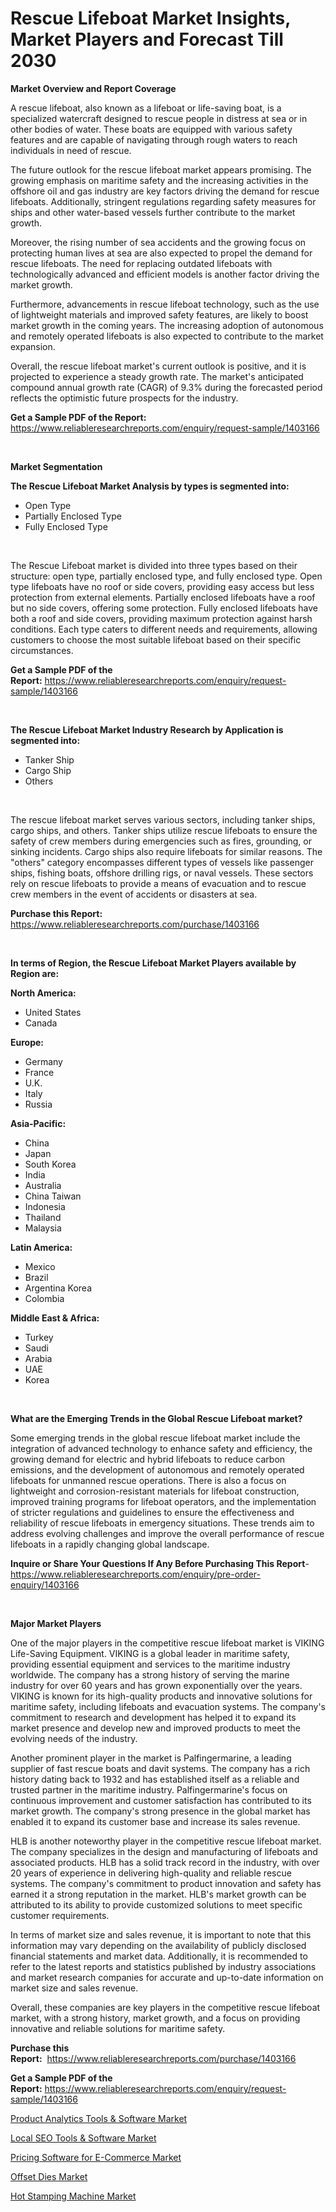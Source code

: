 <p><h1>Rescue Lifeboat Market Insights, Market Players and Forecast Till 2030</h1></p><p><strong>Market Overview and Report Coverage</strong></p>
<p><p>A rescue lifeboat, also known as a lifeboat or life-saving boat, is a specialized watercraft designed to rescue people in distress at sea or in other bodies of water. These boats are equipped with various safety features and are capable of navigating through rough waters to reach individuals in need of rescue.</p><p>The future outlook for the rescue lifeboat market appears promising. The growing emphasis on maritime safety and the increasing activities in the offshore oil and gas industry are key factors driving the demand for rescue lifeboats. Additionally, stringent regulations regarding safety measures for ships and other water-based vessels further contribute to the market growth.</p><p>Moreover, the rising number of sea accidents and the growing focus on protecting human lives at sea are also expected to propel the demand for rescue lifeboats. The need for replacing outdated lifeboats with technologically advanced and efficient models is another factor driving the market growth.</p><p>Furthermore, advancements in rescue lifeboat technology, such as the use of lightweight materials and improved safety features, are likely to boost market growth in the coming years. The increasing adoption of autonomous and remotely operated lifeboats is also expected to contribute to the market expansion.</p><p>Overall, the rescue lifeboat market's current outlook is positive, and it is projected to experience a steady growth rate. The market's anticipated compound annual growth rate (CAGR) of 9.3% during the forecasted period reflects the optimistic future prospects for the industry.</p></p>
<p><strong>Get a Sample PDF of the Report:</strong> <a href="https://www.reliableresearchreports.com/enquiry/request-sample/1403166">https://www.reliableresearchreports.com/enquiry/request-sample/1403166</a></p>
<p>&nbsp;</p>
<p><strong>Market Segmentation</strong></p>
<p><strong>The Rescue Lifeboat Market Analysis by types is segmented into:</strong></p>
<p><ul><li>Open Type</li><li>Partially Enclosed Type</li><li>Fully Enclosed Type</li></ul></p>
<p>&nbsp;</p>
<p><p>The Rescue Lifeboat market is divided into three types based on their structure: open type, partially enclosed type, and fully enclosed type. Open type lifeboats have no roof or side covers, providing easy access but less protection from external elements. Partially enclosed lifeboats have a roof but no side covers, offering some protection. Fully enclosed lifeboats have both a roof and side covers, providing maximum protection against harsh conditions. Each type caters to different needs and requirements, allowing customers to choose the most suitable lifeboat based on their specific circumstances.</p></p>
<p><strong>Get a Sample PDF of the Report:</strong>&nbsp;<a href="https://www.reliableresearchreports.com/enquiry/request-sample/1403166">https://www.reliableresearchreports.com/enquiry/request-sample/1403166</a></p>
<p>&nbsp;</p>
<p><strong>The Rescue Lifeboat Market Industry Research by Application is segmented into:</strong></p>
<p><ul><li>Tanker Ship</li><li>Cargo Ship</li><li>Others</li></ul></p>
<p>&nbsp;</p>
<p><p>The rescue lifeboat market serves various sectors, including tanker ships, cargo ships, and others. Tanker ships utilize rescue lifeboats to ensure the safety of crew members during emergencies such as fires, grounding, or sinking incidents. Cargo ships also require lifeboats for similar reasons. The "others" category encompasses different types of vessels like passenger ships, fishing boats, offshore drilling rigs, or naval vessels. These sectors rely on rescue lifeboats to provide a means of evacuation and to rescue crew members in the event of accidents or disasters at sea.</p></p>
<p><strong>Purchase this Report:</strong>&nbsp; <a href="https://www.reliableresearchreports.com/purchase/1403166">https://www.reliableresearchreports.com/purchase/1403166</a></p>
<p>&nbsp;</p>
<p><strong>In terms of Region, the Rescue Lifeboat Market Players available by Region are:</strong></p>
<p>
    <p> <strong> North America: </strong>
        <ul>
            <li>United States</li>
            <li>Canada</li>
        </ul>
        </p> 
    <p> <strong> Europe: </strong>
        <ul>
            <li>Germany</li>
            <li>France</li>
            <li>U.K.</li>
            <li>Italy</li>
            <li>Russia</li>
        </ul>
        </p> 
    <p> <strong> Asia-Pacific: </strong>
        <ul>
            <li>China</li>
            <li>Japan</li>
            <li>South Korea</li>
            <li>India</li>
            <li>Australia</li>
            <li>China Taiwan</li>
            <li>Indonesia</li>
            <li>Thailand</li>
            <li>Malaysia</li>
        </ul>
        </p> 
    <p> <strong> Latin America: </strong>
        <ul>
            <li>Mexico</li>
            <li>Brazil</li>
            <li>Argentina Korea</li>
            <li>Colombia</li>
        </ul>
        </p> 
    <p> <strong> Middle East & Africa: </strong>
        <ul>
            <li>Turkey</li>
            <li>Saudi</li>
            <li>Arabia</li>
            <li>UAE</li>
            <li>Korea</li>
        </ul>
    </p>
    </p>
<p>&nbsp;</p>
<p><strong>What are the Emerging Trends in the Global Rescue Lifeboat market?</strong></p>
<p><p>Some emerging trends in the global rescue lifeboat market include the integration of advanced technology to enhance safety and efficiency, the growing demand for electric and hybrid lifeboats to reduce carbon emissions, and the development of autonomous and remotely operated lifeboats for unmanned rescue operations. There is also a focus on lightweight and corrosion-resistant materials for lifeboat construction, improved training programs for lifeboat operators, and the implementation of stricter regulations and guidelines to ensure the effectiveness and reliability of rescue lifeboats in emergency situations. These trends aim to address evolving challenges and improve the overall performance of rescue lifeboats in a rapidly changing global landscape.</p></p>
<p><strong>Inquire or Share Your Questions If Any Before Purchasing This Report</strong>- <a href="https://www.reliableresearchreports.com/enquiry/pre-order-enquiry/1403166">https://www.reliableresearchreports.com/enquiry/pre-order-enquiry/1403166</a></p>
<p>&nbsp;</p>
<p><strong>Major Market Players</strong></p>
<p><p>One of the major players in the competitive rescue lifeboat market is VIKING Life-Saving Equipment. VIKING is a global leader in maritime safety, providing essential equipment and services to the maritime industry worldwide. The company has a strong history of serving the marine industry for over 60 years and has grown exponentially over the years. VIKING is known for its high-quality products and innovative solutions for maritime safety, including lifeboats and evacuation systems. The company's commitment to research and development has helped it to expand its market presence and develop new and improved products to meet the evolving needs of the industry.</p><p>Another prominent player in the market is Palfingermarine, a leading supplier of fast rescue boats and davit systems. The company has a rich history dating back to 1932 and has established itself as a reliable and trusted partner in the maritime industry. Palfingermarine's focus on continuous improvement and customer satisfaction has contributed to its market growth. The company's strong presence in the global market has enabled it to expand its customer base and increase its sales revenue.</p><p>HLB is another noteworthy player in the competitive rescue lifeboat market. The company specializes in the design and manufacturing of lifeboats and associated products. HLB has a solid track record in the industry, with over 20 years of experience in delivering high-quality and reliable rescue systems. The company's commitment to product innovation and safety has earned it a strong reputation in the market. HLB's market growth can be attributed to its ability to provide customized solutions to meet specific customer requirements.</p><p>In terms of market size and sales revenue, it is important to note that this information may vary depending on the availability of publicly disclosed financial statements and market data. Additionally, it is recommended to refer to the latest reports and statistics published by industry associations and market research companies for accurate and up-to-date information on market size and sales revenue.</p><p>Overall, these companies are key players in the competitive rescue lifeboat market, with a strong history, market growth, and a focus on providing innovative and reliable solutions for maritime safety.</p></p>
<p><strong>Purchase this Report:</strong>&nbsp;&nbsp;<a href="https://www.reliableresearchreports.com/purchase/1403166">https://www.reliableresearchreports.com/purchase/1403166</a></p>
<p></p>
<p><strong>Get a Sample PDF of the Report:</strong>&nbsp;<a href="https://www.reliableresearchreports.com/enquiry/request-sample/1403166">https://www.reliableresearchreports.com/enquiry/request-sample/1403166</a></p>
<p><p><a href="https://medium.com/@loretadervishi2013/product-analytics-tools-amp-software-market-outlook-industry-overview-and-forecast-2023-to-044d9ef20b16">Product Analytics Tools & Software Market</a></p><p><a href="https://medium.com/@albanaduro2018/local-seo-tools-amp-software-market-trends-and-market-analysis-forecasted-for-period-2023-2030-b7a031eb623e">Local SEO Tools & Software Market</a></p><p><a href="https://medium.com/@entelabrahimi1961/pricing-software-for-e-commerce-market-furnishes-information-on-market-share-market-trends-and-168fc328eaac">Pricing Software for E-Commerce Market</a></p><p><a href="https://github.com/kholmovskayalyudmila/Market-Research-Report-List-1/blob/main/offset-dies-market.md">Offset Dies Market</a></p><p><a href="https://github.com/zebdakicsin/Market-Research-Report-List-1/blob/main/hot-stamping-machine-market.md">Hot Stamping Machine Market</a></p></p>